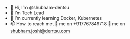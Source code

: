 - 👋 Hi, I’m @shubham-dentsu
- 👀 I’m Tech Lead
- 🌱 I’m currently learning Docker, Kubernetes
- 📫 How to reach me, 
  :iphone: me on +917767849718 
  :email: me on shubham.joshi@dentsu.com
